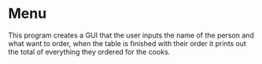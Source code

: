 Menu
====

This program creates a GUI that the user inputs the name of the person and what want to order, when the table is finished with their order it prints out the total of everything they ordered for the cooks.
